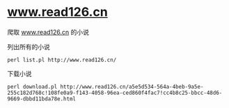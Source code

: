 # www.read126.cn
爬取 www.read126.cn 的小说

列出所有的小说
```shell
perl list.pl http://www.read126.cn/
```
下载小说
```shell
perl download.pl http://www.read126.cn/a5e5d534-564a-4beb-9a5e-255c182d768c!108fe0a9-f143-4058-96ea-ced860f4fac7!cc4b8c25-bbcc-48d6-9669-dbbd11bda78e.html
```
